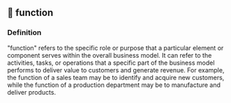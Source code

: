

## 👔 function

### Definition 
"function" refers to the specific role or purpose that a particular element or component serves within the overall business model. It can refer to the activities, tasks, or operations that a specific part of the business model performs to deliver value to customers and generate revenue. For example, the function of a sales team may be to identify and acquire new customers, while the function of a production department may be to manufacture and deliver products.


